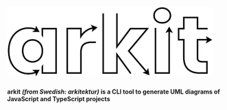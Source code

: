 # ![arkit](arkit.svg)
#### arkit _(from Swedish: arkitektur)_ is a CLI tool to generate UML diagrams of JavaScript and TypeScript projects
